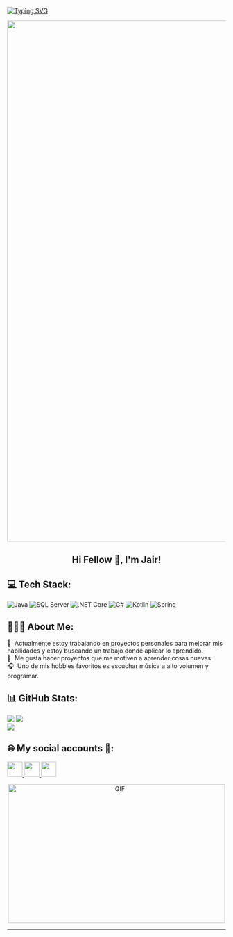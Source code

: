 [![Typing SVG](https://readme-typing-svg.herokuapp.com?multiline=true&width=500&lines=Thank+you+for+visiting+my+profile)](https://git.io/typing-svg)

<p align="center">
  <img width="1200" src="assets/241765440-80728820-e06b-4f96-9c9e-9df46f0cc0a5.gif" />
</p>  

<h2 align="center">Hi Fellow 👋, I'm Jair!</h2>

## 💻 Tech Stack:

![Java](https://img.shields.io/badge/Java-ED8B00?style=flat-square&logo=java&logoColor=white)
![SQL Server](https://img.shields.io/badge/SQL%20Server-CC2927?style=flat-square&logo=microsoft-sql-server&logoColor=white)
![.NET Core](https://img.shields.io/badge/.NET%20Core-512BD4?style=flat-square&logo=dotnet&logoColor=white)
![C#](https://img.shields.io/badge/C%23-239120?style=flat-square&logo=csharp&logoColor=white)
![Kotlin](https://img.shields.io/badge/Kotlin-0095D5?style=flat-square&logo=kotlin&logoColor=white)
![Spring](https://img.shields.io/badge/Spring-6DB33F?style=flat-square&logo=spring&logoColor=white)

## 👨🏻‍💻 About Me:

🔭 &nbsp;Actualmente estoy trabajando en proyectos personales para mejorar mis habilidades y estoy buscando un trabajo donde aplicar lo aprendido.\
🌱 &nbsp;Me gusta hacer proyectos que me motiven a aprender cosas nuevas.\
🎧 &nbsp;Uno de mis hobbies favoritos es escuchar música a alto volumen y programar.

## 📊 GitHub Stats:

![](https://github-readme-stats.vercel.app/api?username=JairGZZ&show_icons=true&theme=tokyonight)
![](https://github-readme-streak-stats.herokuapp.com/?user=JairGZZ&theme=dark&hide_border=false)<br/>
![](https://github-readme-stats.vercel.app/api/top-langs/?username=JairGZZ&theme=dark&hide_border=false&include_all_commits=true&count_private=true&layout=compact)

## 🌐 My social accounts 👋:

<p>
    <a href="https://www.linkedin.com/in/JairGZ">
        <img src="https://img.shields.io/badge/linkedin-%230077B5.svg?&style=for-the-badge&logo=linkedin&logoColor=white" height=35>
    </a>
    <a href="https://www.instagram.com/jairgz_/profilecard/?igsh=d3J6dzUzNjQ1c3hh">
        <img src="https://img.shields.io/badge/Instagram-E4405F?style=for-the-badge&logo=instagram&logoColor=white" height=35>
    </a>
    <a href="https://open.spotify.com/user/9zh2oeoeq7yz5yht58ugi0udp?si=YDzEAYEBRByHezP1es5_0g">
        <img src="https://img.shields.io/badge/Spotify-1DB954?style=for-the-badge&logo=spotify&logoColor=white" height=35>
    </a>
</p>

<p align="center">
  <img alt="GIF" src="https://github.com/abhisheknaiidu/abhisheknaiidu/blob/master/code.gif?raw=true" width="500" height="320" />
</p>

----

